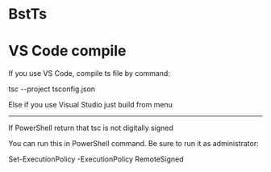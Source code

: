 # BstTs

# VS Code compile

If you use VS Code, compile ts file by command:

tsc --project tsconfig.json

Else if you use Visual Studio just build from menu

----

If PowerShell return that tsc is not digitally signed

You can run this in PowerShell command. Be sure to run it as administrator:

Set-ExecutionPolicy -ExecutionPolicy RemoteSigned
